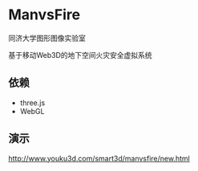 # ManvsFire

同济大学图形图像实验室

基于移动Web3D的地下空间火灾安全虚拟系统

## 依赖

- three.js
- WebGL


## 演示

http://www.youku3d.com/smart3d/manvsfire/new.html

